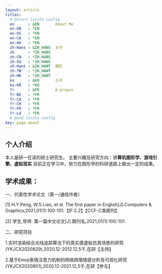 ```yaml
---
layout: article
titles:
  # @start locale config
  en      : &EN       About Me
  en-GB   : *EN
  en-US   : *EN
  en-CA   : *EN
  en-AU   : *EN
  zh-Hans : &ZH_HANS  关于
  zh      : *ZH_HANS
  zh-CN   : *ZH_HANS
  zh-SG   : *ZH_HANS
  zh-Hant : &ZH_HANT  關於
  zh-TW   : *ZH_HANT
  zh-HK   : *ZH_HANT
  ko      : &KO       소개
  ko-KR   : *KO
  fr      : &FR       À propos
  fr-BE   : *FR
  fr-CA   : *FR
  fr-CH   : *FR
  fr-FR   : *FR
  fr-LU   : *FR
  # @end locale config
key: page-about
---
```



## 个人介绍
本人是研一在读的硕士研究生。
主要兴趣及研究方向：**计算机图形学、游戏引擎、虚拟现实**
目前正在学习中，努力在图形学的科研道路上做出一定的成果。

## 学术成果：
一、代表性学术论文（第一/通信作者）

[1] H.Y.Peng, W.S.Liao, et al. The first paper in English[J].Computers & Graphics,2021,01(1):100-101.【IF:2.2】【CCF-C类期刊】

[2] 学生,导师. 第一篇中文论文[J].期刊名,2021,01(1):100-101.

二、研究项目

1.实时渲染结合光线追踪算法下的真实感虚拟仿真场景的研究(YKJCX2020829),2020.12-2012.12,5千,在研【主持】

2.基于Emoji表情注意力机制的网络舆情情感分析及可视化研究(YKJCX2020801),2020.12-2021.12,5千,在研【参与】

